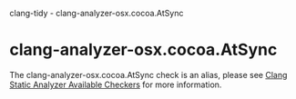 clang-tidy - clang-analyzer-osx.cocoa.AtSync

</div>

<div class="meta"
http-equiv=refresh="5;URL=https://clang.llvm.org/docs/analyzer/checkers.html#osx-cocoa-atsync">

</div>

# clang-analyzer-osx.cocoa.AtSync

The clang-analyzer-osx.cocoa.AtSync check is an alias, please see [Clang
Static Analyzer Available
Checkers](https://clang.llvm.org/docs/analyzer/checkers.html#osx-cocoa-atsync)
for more information.
